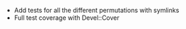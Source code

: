 * Add tests for all the different permutations with symlinks
* Full test coverage with Devel::Cover
